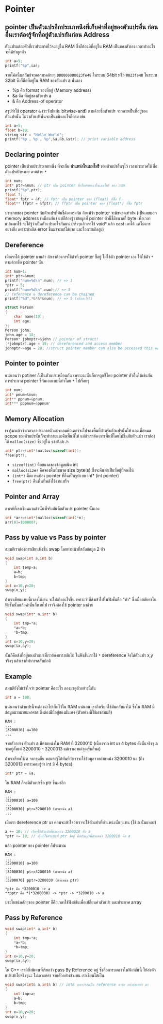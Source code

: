 Pointer
=======
pointer เป็นตัวแปรอีกประเภทนึงที่เก็บค่าที่อยู่ของตัวแปรอื่น ก่อนอื่นเราต้องรู้จักที่อยู่ตัวแปรกันก่อน
Address
-------
ตัวแปรแต่ละตัวที่เราประกาศไว้จะอยู่ใน RAM ซึ่งก็ต้องมีที่อยู่ใน RAM เป็นของตัวเอง เวลาทำอะไรจะได้ทำถูกตัว
```cpp
int a=5;
printf("%p",&a);
```
จากโค้ดนี้ผลลัพธ์จะออกมาคล้ายๆ `000000000023fe48` ในระบบ 64bit หรือ `0023fe48` ในระบบ 32bit ซึ่งก็คือที่อยู่ใน RAM ของตัวแปร a นั้นเอง

- %p คือ format ของที่อยู่ (Memory address)
- &a คือ ที่อยู่ของตัวแปร a 
- & คือ Address-of operator

สรุปว่าใช้ operator `&` (ระวังปนกับ bitwise-and) ตามด้วยชื่อตัวแปร จะกลายเป็นที่อยู่ของตัวแปรนั้น ไม่ว่าตัวแปรนั้นจะเป็นชนิดอะไรก็ตาม เช่น

```cpp
int a=5;
float b=10;
string str = "Hello World";
printf("%p , %p , %p",&a,&b,&str); // print variable address
```

Declaring pointer
-------------
pointer เป็นตัวแปรประเภทหนึ่ง ที่จะเก็บ **ตำแหน่งในเมมโมรี** ของตัวแปรอื่นๆไว้ เวลาประกาศใช้ ชื่อตัวแปรเป้าหมาย ตามด้วย `*`

```cpp
int num;
int* ptr=&num; // ptr เป็น pointer ที่เก็บตำแหน่งในเมมโมรี ของ num
printf("%p",ptr);
float f;
float* fptr = &f; // fptr เป็น pointer ของ (float) ที่ชื่อ f
float** ffptr = &fptr; // ffptr เป็น pointer ของ (float*) ที่ชื่อ fptr

```

ประเภทของ pointer กับตัวแปรที่มันชี้ต้องตรงกัน ถึงแม้ว่า pointer จะมีขนาดเท่ากัน (เป็นเลขบอก memory address เหมือนกัน) แต่ก็ต้องรู้ว่าข้อมูลที่ pointer ตัวนี้ชี้มีขนาดกี่ byte เพื่อเวลาแปลงมาใช้ จะได้รู้ว่าเป็นตัวแปรอะไรกันแน่ (จริงๆแล้วเราใช้ void* แล้ว cast เอาได้ แต่ไม่ควรอย่างยิ่ง เพราะถ้าเกิด error ขึ้นมาจะแก้ได้ยาก และโอกาสเกิดสูง)

Dereference
-----------
เมื่อเราได้ pointer มาแล้ว ถ้าเราต้องการใช้ตัวที่ pointer ชี้อยู่ ไม่ใช้ตัว pointer เอง ให้ใช้ตัว `*` ตามด้วยชื่อ pointer นั้น
```cpp
int num=1;
int* ptr=&num;
printf("num=%d\n",num); // => 1
*ptr = 5;
printf("num=%d\n",num);// => 5
// reference & dereference can be chained
printf("%d",*&*&*&num); // => 5 (เพื่ออะไร?)

struct Person
{
	char name[10];
    int age;
};
Person john;
john.age = 18;
Person* johnptr=&john // pointer of struct!
(*johnptr).age = 19; // dereferenced and access member
johnptr->age = 20; //struct pointer member can also be accessed this way
```
Pointer to pointer
------------------
แน่นอนว่า potiner ก็เป็นตัวแปรเหมือนกัน เพราะฉะนั้นก็อาจถูกชี้โดย pointer ตัวอื่นได้เช่นกัน การประกาศ pointer ชี้กันเองแบบนี้ทำโดย `*` ไปเรื่อยๆ
```cpp
int num;
int* pnum=&num;
int** ppnum=&pnum;
int*** pppnum=&ppnum'
```
Memory Allocation
-----------------
เรารู้มาแล้วว่าเวลาเราประกาศตัวแปรคอมพิวเตอร์จะไปจองพื้นที่สำหรับตัวแปรนั้นให้ และเมื่อหมด scope ของตัวแปรนั้นก็จะทำลายและคืนพื้นที่ให้ แต่ถ้าเราต้องการพื้นที่โดยไม่ขึ้นกับตัวแปร เราต้องใช้ `malloc(size)` ซึ่งอยู่ใน `stdlib.h`
```cpp
int* ptr=(int*)malloc(sizeof(int));
free(ptr);
```
- `sizeof(int)` คือขนาดของข้อมูลชนิด int
- `malloc(size)` คือจองพื้นที่ขนาด size byte(s) ซึ่งจะคืนค่าเป็นที่อยู่ที่จองให้
- `(int*)` คือการแปลง pointer ที่คืนเป็นรูปแบบ int\* (int pointer)
- `free(ptr)` คืนพื้นที่หลังใช้งานเสร็จ

Pointer and Array
-----------------
อาเรย์ที่เราเรียนมาแล้วนั้นที่จริงมันคือตัวแปร pointer นั้นเอง
```cpp
int *arr=(int*)malloc(sizeof(int)*n);
arr[0]=1000007;
```
Pass by value vs Pass by pointer
--------------------------------
สมมติเราต้องการเขียนฟังชั่น swap โดยทำหน้าที่สลับข้อมูล 2 ตัว
```cpp
void swap(int a,int b)
{
	int temp=a;
    a=b;
    b=tmp;
}
int x=10,y=20;
swap(x,y);
```
ถ้าเราเขียนแบบนี้เวลาใช้งาน  จะไม่เกิดอะไรขึ้น เพราะว่าที่ส่งเข้าไปในฟังชั่นคือ "ค่า"  ซึ่งเมื่อสลับค่าในฟังชั่นนั้นแล้วค่านั้นก็หายไป เราจึงต้องใช้ pointer มาช่วย
```cpp
void swap(int* a,int* b)
{
	int tmp=*a;
    *a=*b;
    *b=tmp;
}
int x=10,y=20;
swap(&x,&y);
```
นั้นก็คือส่งที่อยู่ของตัวแปรที่เราต้องการสลับไป ในฟังชั่นเราใช้ `*` dereference จึงได้ตัวแปร x,y จริงๆ แล้วเราก็ทำการสลับปกติ

Example
-------
สมมติยังไม่เข้าใจว่า pointer คืออะไร ลองมาดูตัวอย่างนี้กัน
```cpp
int a = 100;
```
แน่นอนว่าตัวแปรนี้จะต้องนำไปเก็บไว้ใน RAM แน่นอน เราถึงเรียกใช้มันกลับมาได้ ซึ่งใน RAM มีข้อมูลมากมายมหาศาล ซึ่งต้องมีที่อยู่ของมันเอง (ตัวอย่างนี้ใช้เลขสมมติ)
```
RAM :
...
[3200010] a=100
...
```
จากตัวอย่าง ตัวแปร a มีตำแหน่งใน RAM ที่ 3200010 (เนื่องจาก int มา 4 bytes ดังนั้นจริงๆ a จะอยู่ตั้งแต่ 3200010 - 3200013 แต่เราเอาแค่จุดเริ่มก็พอ)

ถ้าเราเรียกใช้ a จากจุดอื่น คอมจะรู้ได้ทันทีว่าเราจะใช้ข้อมูลจากตำแหน่ง 3200010 นะ (ถึง 3200013 เพราะคอมรู้ว่า int มี 4 bytes)

```cpp
int* ptr = &a;
```

ใน RAM ก็จะมีตัวแปรชื่อ ptr ขึ้นมาอีก
```
RAM :
...
[3200010] a=100
...
[3200030] ptr=3200010 (ตำแหน่ง a)
...
```

เมื่อเรา dereference ptr มา คอมจะเข้าใจว่าเราจะใช้ตัวแปรที่ตำแหน่งนั้นๆแทน (ใช้ a นั่นแหละ)
```cpp
a += 10; // เรียกใช้ตัวแปรที่ตำแหน่ง 3200010 คือ a
*ptr += 10; // เรียกใช้ตัวแปรที่ ptr ชี้อยู่ คือตัวแปรที่ตำแหน่ง 3200010 คือ a
```

แล้ว pointer ของ pointer ก็ประมาณ
```
RAM :
...
[3200010] a=100
...
[3200030] ptr=3200010 (ตำแหน่ง a)
...
[3200070] pptr=3200030 (ตำแหน่ง ptr)
```

```
*ptr คือ *3200010 -> a
**pptr คือ *(*3200030) -> *ptr -> *3200010 -> a
```

ประโยชน์หลักๆของ pointer ก็คือเวลาใช้ฟังก์ชันเพื่อเปลี่ยนค่าตัวแปร และประกาศ array

Pass by Reference
-----------------
```cpp
void swap(int* a,int* b)
{
	int tmp=*a;
    *a=*b;
    *b=tmp;
}
int x=10,y=20;
swap(&x,&y);
```
ใน C++ เรามีสิ่งพิเศษที่เรียกว่า pass By Reference อยู่ ซึ่งคือการบอกว่าในฟังก์ชันนี้ ให้ส่งตัวแปรเข้าไปจริงๆนะ ไม่เอาแค่ค่า จากตัวอย่างข้างบน เราเขียนได้เป็น 
```cpp
void swap(int& a,int& b) // int& บอกว่าส่งเป็น reference มานะ อย่าส่งแต่ค่า มา
{
	int tmp=a;
    a=b;
    b=tmp;
}
int x=10,y=20;
swap(x,y);
```
